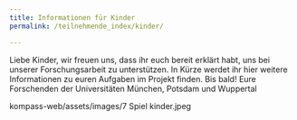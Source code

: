 ```yaml
---
title: Informationen für Kinder
permalink: /teilnehmende_index/kinder/

---
```

Liebe Kinder,
wir freuen uns, dass ihr euch bereit erklärt habt, uns bei unserer Forschungsarbeit zu unterstützen. In Kürze werdet ihr hier weitere Informationen zu euren Aufgaben im Projekt finden.
Bis bald! 
Eure Forschenden der Universitäten München, Potsdam und Wuppertal

kompass-web/assets/images/7 Spiel kinder.jpeg
      
